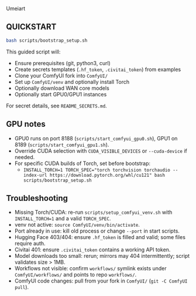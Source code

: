 Umeiart

## QUICKSTART

```bash
bash scripts/bootstrap_setup.sh
```

This guided script will:
- Ensure prerequisites (git, python3, curl)
- Create secrets templates (`.hf_token`, `.civitai_token`) from examples
- Clone your ComfyUI fork into `ComfyUI/`
- Set up `ComfyUI/venv` and optionally install Torch
- Optionally download WAN core models
- Optionally start GPU0/GPU1 instances

For secret details, see `README_SECRETS.md`.

## GPU notes

- GPU0 runs on port 8188 (`scripts/start_comfyui_gpu0.sh`), GPU1 on 8189 (`scripts/start_comfyui_gpu1.sh`).
- Override CUDA selection with `CUDA_VISIBLE_DEVICES` or `--cuda-device` if needed.
- For specific CUDA builds of Torch, set before bootstrap: 
  - `INSTALL_TORCH=1 TORCH_SPEC="torch torchvision torchaudio --index-url https://download.pytorch.org/whl/cu121" bash scripts/bootstrap_setup.sh`

## Troubleshooting

- Missing Torch/CUDA: re-run `scripts/setup_comfyui_venv.sh` with `INSTALL_TORCH=1` and a valid `TORCH_SPEC`.
- venv not active: `source ComfyUI/venv/bin/activate`.
- Port already in use: kill old process or change `--port` in start scripts.
- Hugging Face 403/404: ensure `.hf_token` is filled and valid; some files require auth.
- Civitai 401: ensure `.civitai_token` contains a working API token.
- Model downloads too small: rerun; mirrors may 404 intermittently; script validates size > 1MB.
- Workflows not visible: confirm `workflows/` symlink exists under `ComfyUI/workflows/` and points to repo `workflows/`.
- ComfyUI code changes: pull from your fork in `ComfyUI/` (`git -C ComfyUI pull`).
